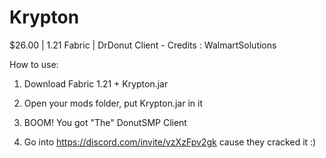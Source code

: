 # Krypton
$26.00 | 1.21 Fabric | DrDonut Client - Credits : WalmartSolutions


How to use:

1. Download Fabric 1.21 + Krypton.jar

2. Open your mods folder, put Krypton.jar in it 

3. BOOM! You got "The" DonutSMP Client

4. Go into https://discord.com/invite/vzXzFpv2gk cause they cracked it :)
